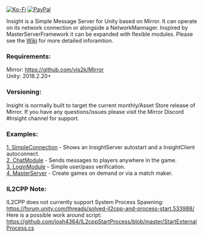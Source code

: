 [![Ko-Fi](https://img.shields.io/badge/Donate-Ko--Fi-red)](https://ko-fi.com/happynukegames) 
[![PayPal](https://img.shields.io/badge/Donate-PayPal-blue)](https://paypal.me/happynukegames)  

Insight is a Simple Message Server for Unity based on Mirror. It can operate on its network connection or alongside a NetworkMannager. Inspired by MasterServerFramework it can be expanded with flexible modules. Please see the [Wiki](https://github.com/uweenukr/Insight/wiki) for more detailed inforamtion.

### Requirements:  
Mirror: https://github.com/vis2k/Mirror   
Unity: 2018.2.20+  

### Versioning:  
Insight is normally built to target the current monthly/Asset Store release of Mirror. If you have any questions/issues please visit the Mirror Discord #Insight channel for support.  

### Examples:  
[1. SimpleConnection](https://github.com/uweenukr/Insight/wiki/Example:-1-SimpleConnection) - Shows an InsightServer autostart and a InsightClient autoconnect.  
[2. ChatModule](https://github.com/uweenukr/Insight/wiki/Example:-2-Chat) - Sends messages to players anywhere in the game.  
[3. LoginModule](https://github.com/uweenukr/Insight/wiki/Example:-3-Login) - Simple user/pass verification.  
[4. MasterServer](https://github.com/uweenukr/Insight/wiki/Example:-4-MasterServer) - Create games on demand or via a match maker.   

### IL2CPP Note:  
IL2CPP does not currently support System Process Spawning: https://forum.unity.com/threads/solved-il2cpp-and-process-start.533988/  
Here is a possible work around script: https://github.com/josh4364/IL2cppStartProcess/blob/master/StartExternalProcess.cs  

